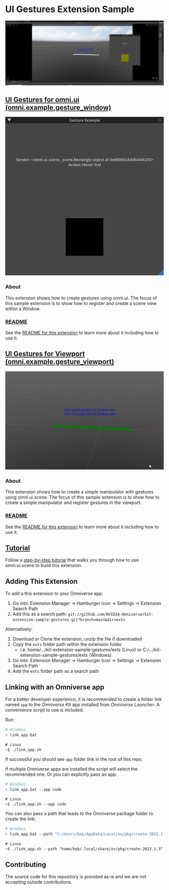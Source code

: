 # UI Gestures Extension Sample

![previewImage](exts/data/gestures.gif)

## [UI Gestures for omni.ui (omni.example.gesture_window)](exts/omni.example.gesture_window)

![windowPreview](exts/data/gesturewindow_prev.gif)

### About
This extension shows how to create gestures using omni.ui. The focus of this sample extension is to show how to register and create a scene view within a Window.


### [README](exts/omni.example.gesture_window)
See the [README for this extension](exts/omni.example.gesture_window) to learn more about it including how to use it.

## [UI Gestures for Viewport (omni.example.gesture_viewport)](exts/omni.example.gesture_viewport)

![viewportPreview](exts/data/gestureviewport_prev.gif)

### About
This extension shows how to create a simple manipulator with gestures using omni.ui.scene. The focus of this sample extension is to show how to create a simple manipulator and register gestures in the viewport.


### [README](exts/omni.example.gesture_viewport)
See the [README for this extension](exts/omni.example.gesture_viewport) to learn more about it including how to use it.

## [Tutorial](exts/docs/tutorial.md)
Follow a [step-by-step tutorial](exts/docs/tutorial.md) that walks you through how to use omni.ui.scene to build this extension.

## Adding This Extension

To add a this extension to your Omniverse app:
1. Go into: Extension Manager -> Hamburger Icon -> Settings -> Extension Search Path
2. Add this as a search path: `git://github.com/NVIDIA-Omniverse/kit-extension-sample-gestures.git?branch=main&dir=exts`

Alternatively:
1. Download or Clone the extension, unzip the file if downloaded
2. Copy the `exts` folder path within the extension folder
    - i.e. home/.../kit-extension-sample-gestures/exts (Linux) or C:/.../kit-extension-sample-gestures/exts (Windows)
3. Go into: Extension Manager -> Hamburger Icon -> Settings -> Extension Search Path
4. Add the `exts` folder path as a search path

## Linking with an Omniverse app

For a better developer experience, it is recommended to create a folder link named `app` to the *Omniverse Kit* app installed from *Omniverse Launcher*. A convenience script to use is included.

Run:

```bash
# Windows
> link_app.bat
```

```shell
# Linux
~$ ./link_app.sh
```

If successful you should see `app` folder link in the root of this repo.

If multiple Omniverse apps are installed the script will select the recommended one. Or you can explicitly pass an app:

```bash
# Windows
> link_app.bat --app code
```

```shell
# Linux
~$ ./link_app.sh --app code
```

You can also pass a path that leads to the Omniverse package folder to create the link:

```bash
# Windows
> link_app.bat --path "C:/Users/bob/AppData/Local/ov/pkg/create-2022.1.3"
```

```shell
# Linux
~$ ./link_app.sh --path "home/bob/.local/share/ov/pkg/create-2022.1.3"
```

## Contributing
The source code for this repository is provided as-is and we are not accepting outside contributions.